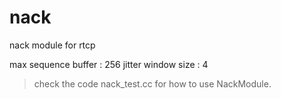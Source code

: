 # nack
nack module for rtcp

max sequence buffer : 256
jitter window size : 4

> check the code nack_test.cc for how to use NackModule.
